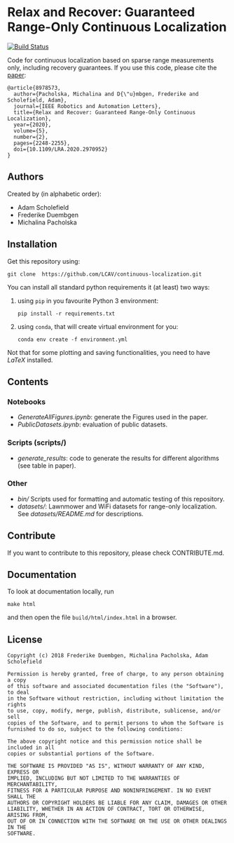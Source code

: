 # Relax and Recover: Guaranteed Range-Only Continuous Localization 

[![Build Status](https://travis-ci.com/LCAV/continuous-localization.svg?branch=master)](https://travis-ci.com/LCAV/continuous-localization)

Code for continuous localization based on sparse range measurements only, including recovery guarantees. If you use this code, please cite the [paper](https://ieeexplore.ieee.org/document/8978573):

```
@article{8978573,
  author={Pacholska, Michalina and D{\"u}mbgen, Frederike and Scholefield, Adam},
  journal={IEEE Robotics and Automation Letters}, 
  title={Relax and Recover: Guaranteed Range-Only Continuous Localization}, 
  year={2020},
  volume={5},
  number={2},
  pages={2248-2255},
  doi={10.1109/LRA.2020.2970952}
}
```

## Authors

Created by (in alphabetic order):

* Adam Scholefield
* Frederike Duembgen
* Michalina Pacholska

## Installation

Get this repository using:

    git clone  https://github.com/LCAV/continuous-localization.git

You can install all standard python requirements it (at least) two ways:
 
1. using `pip` in you favourite Python 3 environment:
    ```
    pip install -r requirements.txt
    ```
2. using `conda`, that will create virtual environment for you:
    ```
    conda env create -f environment.yml
    ```

Not that for some plotting and saving functionalities, you need to have *LaTeX* installed.

## Contents

### Notebooks
- *GenerateAllFigures.ipynb*: generate the Figures used in the paper.
- *PublicDatasets.ipynb*: evaluation of public datasets.

### Scripts (scripts/)
- *generate_results*: code to generate the results for different algorithms (see table in paper).

### Other
- *bin/* Scripts used for formatting and automatic testing of this repository.
- *datasets/*: Lawnmower and WiFi datasets for range-only localization. See *datasets/README.md* for descriptions.


## Contribute 

If you want to contribute to this repository, please check CONTRIBUTE.md. 

## Documentation

To look at documentation locally, run 

```
make html
```

and then open the file `build/html/index.html` in a browser. 

## License

```
Copyright (c) 2018 Frederike Duembgen, Michalina Pacholska, Adam Scholefield

Permission is hereby granted, free of charge, to any person obtaining a copy
of this software and associated documentation files (the "Software"), to deal
in the Software without restriction, including without limitation the rights
to use, copy, modify, merge, publish, distribute, sublicense, and/or sell
copies of the Software, and to permit persons to whom the Software is
furnished to do so, subject to the following conditions:

The above copyright notice and this permission notice shall be included in all
copies or substantial portions of the Software.

THE SOFTWARE IS PROVIDED "AS IS", WITHOUT WARRANTY OF ANY KIND, EXPRESS OR
IMPLIED, INCLUDING BUT NOT LIMITED TO THE WARRANTIES OF MERCHANTABILITY,
FITNESS FOR A PARTICULAR PURPOSE AND NONINFRINGEMENT. IN NO EVENT SHALL THE
AUTHORS OR COPYRIGHT HOLDERS BE LIABLE FOR ANY CLAIM, DAMAGES OR OTHER
LIABILITY, WHETHER IN AN ACTION OF CONTRACT, TORT OR OTHERWISE, ARISING FROM,
OUT OF OR IN CONNECTION WITH THE SOFTWARE OR THE USE OR OTHER DEALINGS IN THE
SOFTWARE.
```
